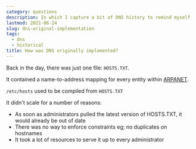 ```yaml
---
category: questions
description: In which I capture a bit of DNS history to remind myself
lastmod: 2021-06-24
slug: dns-original-implementation
tags:
  - dns
  - historical
title: How was DNS originally implemented?
---
```

Back in the day, there was just one file: `HOSTS.TXT`.

It contained a name-to-address mapping for every entity within [ARPANET](https://en.wikipedia.org/wiki/ARPANET).

`/etc/hosts` used to be compiled from `HOSTS.TXT`

It didn't scale for a number of reasons:

- As soon as administrators pulled the latest version of HOSTS.TXT, it would already be out of date
- There was no way to enforce constraints eg; no duplicates on hostnames
- It took a lot of resources to serve it up to every administrator
